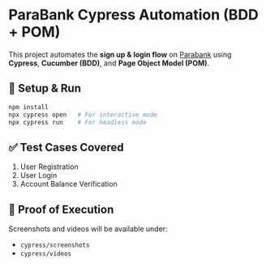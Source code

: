 # ParaBank Cypress Automation (BDD + POM)

This project automates the **sign up & login flow** on [Parabank](https://parabank.parasoft.com/parabank/index.htm?ConnType=JDBC) using **Cypress**, **Cucumber (BDD)**, and **Page Object Model (POM)**.

## 🚀 Setup & Run
```bash
npm install
npx cypress open   # For interactive mode
npx cypress run    # For headless mode
```

## ✅ Test Cases Covered
1. User Registration
2. User Login
3. Account Balance Verification

## 📸 Proof of Execution
Screenshots and videos will be available under:
- `cypress/screenshots`
- `cypress/videos`
